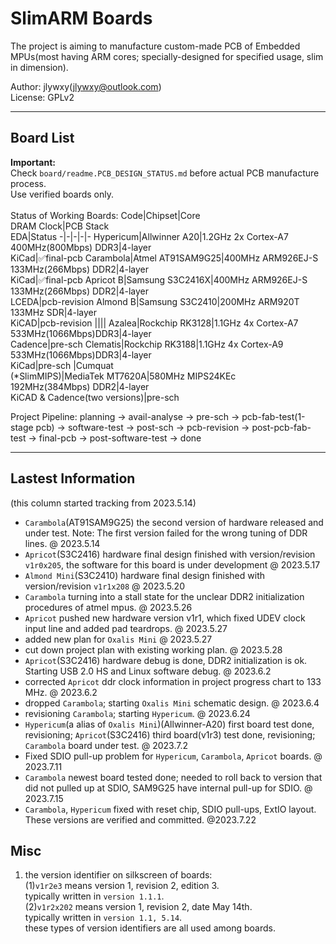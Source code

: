 # SlimARM Boards

The project is aiming to manufacture custom-made PCB of Embedded MPUs(most having ARM cores; specially-designed for specified usage, slim in dimension).<br>

Author: jlywxy(jlywxy@outlook.com)<br>
License: GPLv2<br>

- --

## Board List

<b>Important:</b><br>
Check `board/readme.PCB_DESIGN_STATUS.md` before actual PCB manufacture process. <br>Use verified boards only.
<br>
<br>
Status of Working Boards:
Code|Chipset|Core<br>DRAM Clock|PCB Stack<br>EDA|Status
-|-|-|-|-
Hypericum|Allwinner A20|1.2GHz 2x Cortex-A7<br>400MHz(800Mbps) DDR3|4-layer<br>KiCad|✅final-pcb
Carambola|Atmel AT91SAM9G25|400MHz ARM926EJ-S<br>133MHz(266Mbps) DDR2|4-layer<br>KiCad|✅final-pcb
Apricot B|Samsung S3C2416X|400MHz ARM926EJ-S<br>133MHz(266Mbps) DDR2|4-layer<br>LCEDA|pcb-revision
Almond B|Samsung S3C2410|200MHz ARM920T<br>133MHz SDR|4-layer<br>KiCAD|pcb-revision
||||
Azalea|Rockchip RK3128|1.1GHz 4x Cortex-A7<br>533MHz(1066Mbps)DDR3|4-layer<br>Cadence|pre-sch
Clematis|Rockchip RK3188|1.1GHz 4x Cortex-A9<br>533MHz(1066Mbps)DDR3|4-layer<br>KiCad|pre-sch
|Cumquat<br>(*SlimMIPS)|MediaTek MT7620A|580MHz MIPS24KEc<br>192MHz(384Mbps) DDR2|4-layer<br>KiCAD & Cadence(two versions)|pre-sch

Project Pipeline: planning -> avail-analyse -> pre-sch -> pcb-fab-test(1-stage pcb) -> software-test  -> post-sch -> pcb-revision -> post-pcb-fab-test -> final-pcb -> post-software-test -> done

- --
## Lastest Information
(this column started tracking from 2023.5.14)
* `Carambola`(AT91SAM9G25) the second version of hardware released and under test. Note: The first version failed for the wrong tuning of DDR lines. @ 2023.5.14
* `Apricot`(S3C2416) hardware final design finished with version/revision `v1r0x205`, the software for this board is under development @ 2023.5.17
* `Almond Mini`(S3C2410) hardware final design finished with version/revision `v1r1x208` @ 2023.5.20
* `Carambola` turning into a stall state for the unclear DDR2 initialization procedures of atmel mpus. @ 2023.5.26
* `Apricot` pushed new hardware version v1r1, which fixed UDEV clock input line and added pad teardrops. @ 2023.5.27
* added new plan for `Oxalis Mini` @ 2023.5.27
* cut down project plan with existing working plan. @ 2023.5.28
* `Apricot`(S3C2416) hardware debug is done, DDR2 initialization is ok. Starting USB 2.0 HS and Linux software debug. @ 2023.6.2
* corrected `Apricot` ddr clock information in project progress chart to 133 MHz. @ 2023.6.2
* dropped `Carambola`; starting `Oxalis Mini` schematic design. @ 2023.6.4
* revisioning `Carambola`; starting `Hypericum`. @ 2023.6.24
* `Hypericum`(a alias of `Oxalis Mini`)(Allwinner-A20) first board test done, revisioning; `Apricot`(S3C2416) third board(v1r3) test done, revisioning; `Carambola` board under test. @ 2023.7.2
* Fixed SDIO pull-up problem for `Hypericum`, `Carambola`, `Apricot` boards. @ 2023.7.11
* `Carambola` newest board tested done; needed to roll back to version that did not pulled up at SDIO, SAM9G25 have internal pull-up for SDIO.  @ 2023.7.15
* `Carambola`, `Hypericum` fixed with reset chip, SDIO pull-ups, ExtIO layout. These versions are verified and committed. @2023.7.22

## Misc
1. the version identifier on silkscreen of boards:<br>
(1)`v1r2e3` means version 1, revision 2, edition 3.<br>
typically written in `version 1.1.1`.<br>
(2)`v1r2x202` means version 1, revision 2, date May 14th.<br>
typically written in `version 1.1, 5.14`.<br>
these types of version identifiers are all used among boards.
